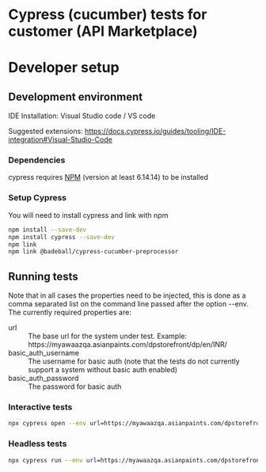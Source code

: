 # Cypress (cucumber) tests for customer (API Marketplace)

# Developer setup

## Development environment
IDE Installation: Visual Studio code / VS code

Suggested extensions: https://docs.cypress.io/guides/tooling/IDE-integration#Visual-Studio-Code

### Dependencies
cypress requires [NPM](https://www.npmjs.com) (version at least 6.14.14) to be installed

### Setup Cypress
You will need to install cypress and link with npm
```bash 
npm install --save-dev
npm install cypress --save-dev
npm link
npm link @badeball/cypress-cucumber-preprocessor
```

## Running tests
Note that in all cases the properties need to be injected, this is done as a comma separated list on the command line passed after the option --env. The currently required properties are:
<dl>
<dt>url</dt><dd>The base url for the system under test. Example: https://myawaazqa.asianpaints.com/dpstorefront/dp/en/INR/</dd>
<dt>basic_auth_username</dt><dd>The username for basic auth (note that the tests do not currently support a system without basic auth enabled)</dd>
<dt>basic_auth_password</dt><dd>The password for basic auth</dd>
</dl>

### Interactive tests
```bash 
npx cypress open --env url=https://myawaazqa.asianpaints.com/dpstorefront/dp/en/INR/emplogin/,username=123456,password=password
```

### Headless tests
```bash 
npx cypress run --env url=https://myawaazqa.asianpaints.com/dpstorefront/dp/en/INR/emplogin/,username=123456,password=password
```